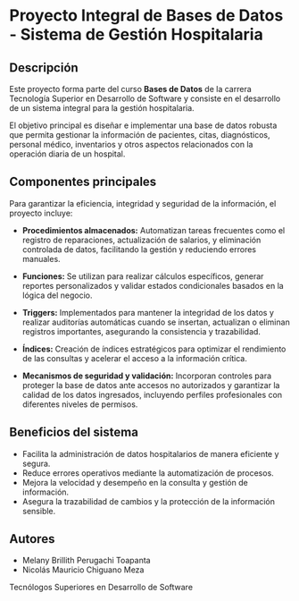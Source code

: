 # Proyecto Integral de Bases de Datos - Sistema de Gestión Hospitalaria

## Descripción

Este proyecto forma parte del curso **Bases de Datos** de la carrera Tecnología Superior en Desarrollo de Software y consiste en el desarrollo de un sistema integral para la gestión hospitalaria.

El objetivo principal es diseñar e implementar una base de datos robusta que permita gestionar la información de pacientes, citas, diagnósticos, personal médico, inventarios y otros aspectos relacionados con la operación diaria de un hospital.

## Componentes principales

Para garantizar la eficiencia, integridad y seguridad de la información, el proyecto incluye:

- **Procedimientos almacenados:** Automatizan tareas frecuentes como el registro de reparaciones, actualización de salarios, y eliminación controlada de datos, facilitando la gestión y reduciendo errores manuales.

- **Funciones:** Se utilizan para realizar cálculos específicos, generar reportes personalizados y validar estados condicionales basados en la lógica del negocio.

- **Triggers:** Implementados para mantener la integridad de los datos y realizar auditorías automáticas cuando se insertan, actualizan o eliminan registros importantes, asegurando la consistencia y trazabilidad.

- **Índices:** Creación de índices estratégicos para optimizar el rendimiento de las consultas y acelerar el acceso a la información crítica.

- **Mecanismos de seguridad y validación:** Incorporan controles para proteger la base de datos ante accesos no autorizados y garantizar la calidad de los datos ingresados, incluyendo perfiles profesionales con diferentes niveles de permisos.

## Beneficios del sistema

- Facilita la administración de datos hospitalarios de manera eficiente y segura.
- Reduce errores operativos mediante la automatización de procesos.
- Mejora la velocidad y desempeño en la consulta y gestión de información.
- Asegura la trazabilidad de cambios y la protección de la información sensible.

## Autores

- Melany Brillith Perugachi Toapanta  
- Nicolás Mauricio Chiguano Meza  

Tecnólogos Superiores en Desarrollo de Software
